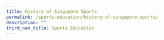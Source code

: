 ```yaml
---
title: History of Singapore Sports
permalink: /sports-education/history-of-singapore-sports/
description: ""
third_nav_title: Sports Education
---
```

